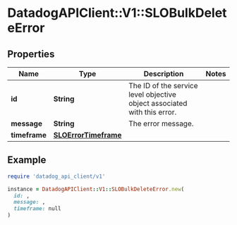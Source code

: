 # DatadogAPIClient::V1::SLOBulkDeleteError

## Properties

| Name          | Type                                          | Description                                                              | Notes |
| ------------- | --------------------------------------------- | ------------------------------------------------------------------------ | ----- |
| **id**        | **String**                                    | The ID of the service level objective object associated with this error. |       |
| **message**   | **String**                                    | The error message.                                                       |       |
| **timeframe** | [**SLOErrorTimeframe**](SLOErrorTimeframe.md) |                                                                          |       |

## Example

```ruby
require 'datadog_api_client/v1'

instance = DatadogAPIClient::V1::SLOBulkDeleteError.new(
  id: ,
  message: ,
  timeframe: null
)
```
